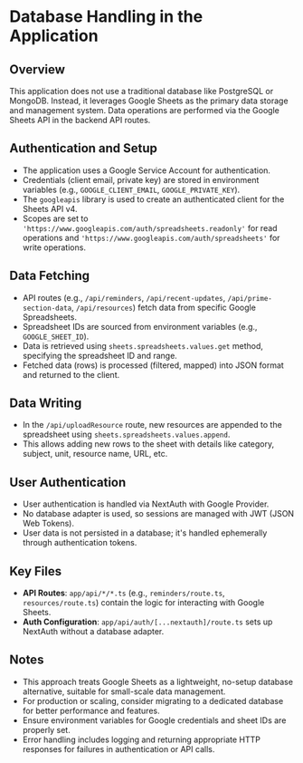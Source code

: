 # Database Handling in the Application

## Overview
This application does not use a traditional database like PostgreSQL or MongoDB. Instead, it leverages Google Sheets as the primary data storage and management system. Data operations are performed via the Google Sheets API in the backend API routes.

## Authentication and Setup
- The application uses a Google Service Account for authentication.
- Credentials (client email, private key) are stored in environment variables (e.g., `GOOGLE_CLIENT_EMAIL`, `GOOGLE_PRIVATE_KEY`).
- The `googleapis` library is used to create an authenticated client for the Sheets API v4.
- Scopes are set to `'https://www.googleapis.com/auth/spreadsheets.readonly'` for read operations and `'https://www.googleapis.com/auth/spreadsheets'` for write operations.

## Data Fetching
- API routes (e.g., `/api/reminders`, `/api/recent-updates`, `/api/prime-section-data`, `/api/resources`) fetch data from specific Google Spreadsheets.
- Spreadsheet IDs are sourced from environment variables (e.g., `GOOGLE_SHEET_ID`).
- Data is retrieved using `sheets.spreadsheets.values.get` method, specifying the spreadsheet ID and range.
- Fetched data (rows) is processed (filtered, mapped) into JSON format and returned to the client.

## Data Writing
- In the `/api/uploadResource` route, new resources are appended to the spreadsheet using `sheets.spreadsheets.values.append`.
- This allows adding new rows to the sheet with details like category, subject, unit, resource name, URL, etc.

## User Authentication
- User authentication is handled via NextAuth with Google Provider.
- No database adapter is used, so sessions are managed with JWT (JSON Web Tokens).
- User data is not persisted in a database; it's handled ephemerally through authentication tokens.

## Key Files
- **API Routes**: `app/api/*/*.ts` (e.g., `reminders/route.ts`, `resources/route.ts`) contain the logic for interacting with Google Sheets.
- **Auth Configuration**: `app/api/auth/[...nextauth]/route.ts` sets up NextAuth without a database adapter.

## Notes
- This approach treats Google Sheets as a lightweight, no-setup database alternative, suitable for small-scale data management.
- For production or scaling, consider migrating to a dedicated database for better performance and features.
- Ensure environment variables for Google credentials and sheet IDs are properly set.
- Error handling includes logging and returning appropriate HTTP responses for failures in authentication or API calls. 